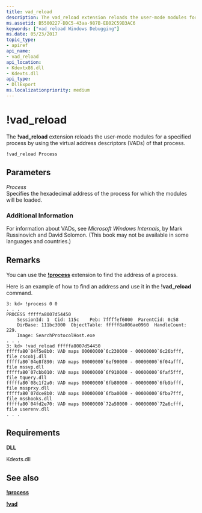 ```yaml
---
title: vad_reload
description: The vad_reload extension reloads the user-mode modules for a specified process by using the virtual address descriptors (VADs) of that process.
ms.assetid: B5500227-DDC5-43aa-987B-EB02C59B3AC6
keywords: ["vad_reload Windows Debugging"]
ms.date: 05/23/2017
topic_type:
- apiref
api_name:
- vad_reload
api_location:
- Kdextx86.dll
- Kdexts.dll
api_type:
- DllExport
ms.localizationpriority: medium
---
```


# !vad\_reload


The **!vad\_reload** extension reloads the user-mode modules for a specified process by using the virtual address descriptors (VADs) of that process.

```dbgcmd
!vad_reload Process
```

## <span id="ddk__vad_dbg"></span><span id="DDK__VAD_DBG"></span>Parameters


<span id="_______Process______"></span><span id="_______process______"></span><span id="_______PROCESS______"></span> *Process*   
Specifies the hexadecimal address of the process for which the modules will be loaded.

### <span id="Additional_Information"></span><span id="additional_information"></span><span id="ADDITIONAL_INFORMATION"></span>Additional Information

For information about VADs, see *Microsoft Windows Internals*, by Mark Russinovich and David Solomon. (This book may not be available in some languages and countries.)

Remarks
-------

You can use the [**!process**](-process.md) extension to find the address of a process.

Here is an example of how to find an address and use it in the **!vad\_reload** command.

```dbgcmd
3: kd> !process 0 0
. . .
PROCESS fffffa8007d54450
    SessionId: 1  Cid: 115c    Peb: 7ffffef6000  ParentCid: 0c58
    DirBase: 111bc3000  ObjectTable: fffff8a006ae0960  HandleCount: 229.
    Image: SearchProtocolHost.exe
. . .
3: kd> !vad_reload fffffa8007d54450
fffffa80`04f5e8b0: VAD maps 00000000`6c230000 - 00000000`6c26bfff, file cscobj.dll
fffffa80`04e8f890: VAD maps 00000000`6ef90000 - 00000000`6f04afff, file mssvp.dll
fffffa80`07cbb010: VAD maps 00000000`6f910000 - 00000000`6faf5fff, file tquery.dll
fffffa80`08c1f2a0: VAD maps 00000000`6fb80000 - 00000000`6fb9bfff, file mssprxy.dll
fffffa80`07dce8b0: VAD maps 00000000`6fba0000 - 00000000`6fba7fff, file msshooks.dll
fffffa80`04fd2e70: VAD maps 00000000`72a50000 - 00000000`72a6cfff, file userenv.dll
. . .
```

Requirements
------------

**DLL**

Kdexts.dll

## <span id="see_also"></span>See also


[**!process**](-process.md)

[**!vad**](-vad.md)

 

 






